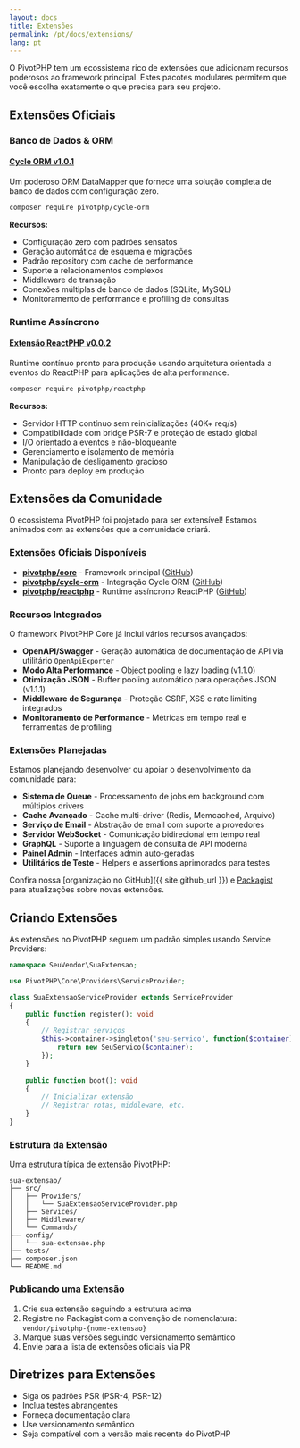 ```yaml
---
layout: docs
title: Extensões
permalink: /pt/docs/extensions/
lang: pt
---
```


O PivotPHP tem um ecossistema rico de extensões que adicionam recursos poderosos ao framework principal. Estes pacotes modulares permitem que você escolha exatamente o que precisa para seu projeto.

## Extensões Oficiais

### Banco de Dados & ORM

#### [Cycle ORM v1.0.1](/pt/docs/extensions/cycle-orm/)
Um poderoso ORM DataMapper que fornece uma solução completa de banco de dados com configuração zero.

```bash
composer require pivotphp/cycle-orm
```

**Recursos:**
- Configuração zero com padrões sensatos
- Geração automática de esquema e migrações
- Padrão repository com cache de performance
- Suporte a relacionamentos complexos
- Middleware de transação
- Conexões múltiplas de banco de dados (SQLite, MySQL)
- Monitoramento de performance e profiling de consultas

### Runtime Assíncrono

#### [Extensão ReactPHP v0.0.2](/pt/docs/extensions/reactphp/)
Runtime contínuo pronto para produção usando arquitetura orientada a eventos do ReactPHP para aplicações de alta performance.

```bash
composer require pivotphp/reactphp
```

**Recursos:**
- Servidor HTTP contínuo sem reinicializações (40K+ req/s)
- Compatibilidade com bridge PSR-7 e proteção de estado global
- I/O orientado a eventos e não-bloqueante
- Gerenciamento e isolamento de memória
- Manipulação de desligamento gracioso
- Pronto para deploy em produção

## Extensões da Comunidade

O ecossistema PivotPHP foi projetado para ser extensível! Estamos animados com as extensões que a comunidade criará.

### Extensões Oficiais Disponíveis

- **[pivotphp/core](https://packagist.org/packages/pivotphp/core)** - Framework principal ([GitHub](https://github.com/PivotPHP/pivotphp-core))
- **[pivotphp/cycle-orm](https://packagist.org/packages/pivotphp/cycle-orm)** - Integração Cycle ORM ([GitHub](https://github.com/PivotPHP/pivotphp-cycle-orm))
- **[pivotphp/reactphp](https://packagist.org/packages/pivotphp/reactphp)** - Runtime assíncrono ReactPHP ([GitHub](https://github.com/PivotPHP/pivotphp-reactphp))

### Recursos Integrados

O framework PivotPHP Core já inclui vários recursos avançados:

- **OpenAPI/Swagger** - Geração automática de documentação de API via utilitário `OpenApiExporter`
- **Modo Alta Performance** - Object pooling e lazy loading (v1.1.0)
- **Otimização JSON** - Buffer pooling automático para operações JSON (v1.1.1)
- **Middleware de Segurança** - Proteção CSRF, XSS e rate limiting integrados
- **Monitoramento de Performance** - Métricas em tempo real e ferramentas de profiling

### Extensões Planejadas

Estamos planejando desenvolver ou apoiar o desenvolvimento da comunidade para:

- **Sistema de Queue** - Processamento de jobs em background com múltiplos drivers
- **Cache Avançado** - Cache multi-driver (Redis, Memcached, Arquivo)
- **Serviço de Email** - Abstração de email com suporte a provedores
- **Servidor WebSocket** - Comunicação bidirecional em tempo real
- **GraphQL** - Suporte a linguagem de consulta de API moderna
- **Painel Admin** - Interfaces admin auto-geradas
- **Utilitários de Teste** - Helpers e assertions aprimorados para testes

Confira nossa [organização no GitHub]({{ site.github_url }}) e [Packagist](https://packagist.org/packages/pivotphp/) para atualizações sobre novas extensões.

## Criando Extensões

As extensões no PivotPHP seguem um padrão simples usando Service Providers:

```php
namespace SeuVendor\SuaExtensao;

use PivotPHP\Core\Providers\ServiceProvider;

class SuaExtensaoServiceProvider extends ServiceProvider
{
    public function register(): void
    {
        // Registrar serviços
        $this->container->singleton('seu-servico', function($container) {
            return new SeuServico($container);
        });
    }
    
    public function boot(): void
    {
        // Inicializar extensão
        // Registrar rotas, middleware, etc.
    }
}
```

### Estrutura da Extensão

Uma estrutura típica de extensão PivotPHP:

```
sua-extensao/
├── src/
│   ├── Providers/
│   │   └── SuaExtensaoServiceProvider.php
│   ├── Services/
│   ├── Middleware/
│   └── Commands/
├── config/
│   └── sua-extensao.php
├── tests/
├── composer.json
└── README.md
```

### Publicando uma Extensão

1. Crie sua extensão seguindo a estrutura acima
2. Registre no Packagist com a convenção de nomenclatura: `vendor/pivotphp-{nome-extensao}`
3. Marque suas versões seguindo versionamento semântico
4. Envie para a lista de extensões oficiais via PR

## Diretrizes para Extensões

- Siga os padrões PSR (PSR-4, PSR-12)
- Inclua testes abrangentes
- Forneça documentação clara
- Use versionamento semântico
- Seja compatível com a versão mais recente do PivotPHP